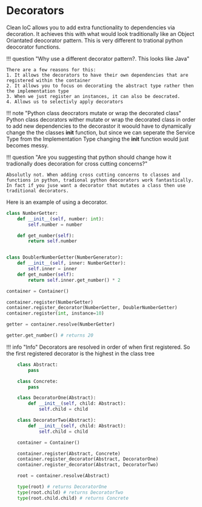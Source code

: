 # Decorators

Clean IoC allows you to add extra functionality to dependencies via decoration.
It achieves this with what would look traditionally like an Object Oriantated deocorator pattern. This is very different to trational python deocorator functions.


!!! question "Why use a different decorator pattern?. This looks like Java"

    There are a few reasons for this:
    1. It allows the decorators to have their own dependencies that are registered within the container
    2. It allows you to focus on decorating the abstract type rather then the implementation type
    3. When we just register an instances, it can also be deocrated.
    4. Allows us to selectivly apply decorators

!!! note "Python class deocrators mutate or wrap the decorated class"
    Python class decorators wither mutate or wrap the decorated class in order to add new dependencies to the decorastor it woould have to dynamically change the the classes __init__ function, but since we can seperate the Service Type from the Implementation Type changing the __init__ function would just becomes messy.



!!! question "Are you suggesting that python should change how it tradionally does decoration for cross cutting concerns?"

    Absolutly not. When adding cross cutting concerns to classes and functions in python, tradional python deocorators work fantastically. In fact if you juse want a decorator that mutates a class then use traditional decorators.


Here is an example of using a decorator.

```python
class NumberGetter:
    def __init__(self, number: int):
        self.number = number

    def get_number(self):
        return self.number


class DoublerNumberGetter(NumberGenerator):
    def __init__(self, inner: NumberGetter):
        self.inner = inner
    def get_number(self):
        return self.inner.get_number() * 2

container = Container()

container.register(NumberGetter)
container.register_decorator(NumberGetter, DoublerNumberGetter)
container.register(int, instance=10)

getter = container.resolve(NumberGetter)

getter.get_number() # returns 20
```

!!! info "Info"
    Decorators are resolved in order of when first registered. So the first registered decorator is the highest in the class tree

```python
    class Abstract:
        pass

    class Concrete:
        pass

    class DecoratorOne(Abstract):
        def __init__(self, child: Abstract):
            self.child = child

    class DecoratorTwo(Abstract):
        def __init__(self, child: Abstract):
            self.child = child

    container = Container()

    container.register(Abstract, Concrete)
    container.register_decorator(Abstract, DecoratorOne)
    container.register_decorator(Abstract, DecoratorTwo)

    root = container.resolve(Abstract)

    type(root) # returns DecoratorOne
    type(root.child) # returns DecoratorTwo
    type(root.child.child) # returns Concrete
```

